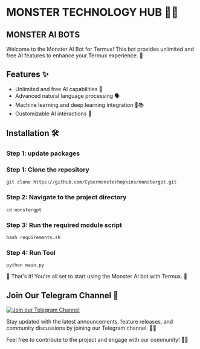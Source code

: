 # MONSTER TECHNOLOGY HUB 🎉🤖
## MONSTER AI BOTS

Welcome to the Monster AI Bot for Termux! This bot provides unlimited and free AI features to enhance your Termux experience. 🚀

## Features ✨

- Unlimited and free AI capabilities 🧠
- Advanced natural language processing 🗣️
- Machine learning and deep learning integration 🤖📚
- Customizable AI interactions 🔄

## Installation 🛠️

### Step 1: update packages
### Step 1: Clone the repository
`git clone https://github.com/Cybermonsterhopkins/monstergpt.git`

### Step 2: Navigate to the project directory
`cd monstergpt`

### Step 3: Run the required module script
`bash requirements.sh`

### Step 4: Run Tool
`python main.py`

🎉 That's it! You're all set to start using the Monster AI bot with Termux. 🚀

## Join Our Telegram Channel 📣

[![Join our Telegram Channel](https://upload.wikimedia.org/wikipedia/commons/8/82/Telegram_logo.svg)](https://t.me/monster_ai_bot)

Stay updated with the latest announcements, feature releases, and community discussions by joining our Telegram channel. 💬💡

Feel free to contribute to the project and engage with our community! 👥🌟
